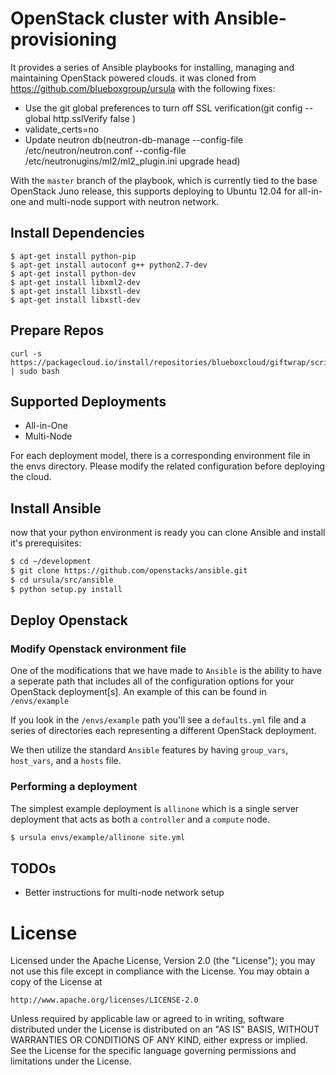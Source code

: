 # OpenStack cluster with Ansible-provisioning


It provides a series of Ansible playbooks for installing, managing and maintaining OpenStack powered clouds. it was cloned from https://github.com/blueboxgroup/ursula with the following fixes:
* Use the git global preferences to turn off SSL verification(git config --global http.sslVerify false )
* validate_certs=no
* Update neutron db(neutron-db-manage --config-file /etc/neutron/neutron.conf --config-file /etc/neutronugins/ml2/ml2_plugin.ini upgrade head)

With the `master` branch of the playbook, which is currently tied to the base OpenStack Juno release, this supports deploying to Ubuntu 12.04 for all-in-one and multi-node support with neutron network.  


## Install Dependencies

```shell
$ apt-get install python-pip
$ apt-get install autoconf g++ python2.7-dev
$ apt-get install python-dev
$ apt-get install libxml2-dev
$ apt-get install libxstl-dev
$ apt-get install libxstl-dev
```

## Prepare Repos 

```shell
curl -s https://packagecloud.io/install/repositories/blueboxcloud/giftwrap/script.deb.sh | sudo bash
```

## Supported Deployments

* All-in-One
* Multi-Node

For each deployment model, there is a corresponding environment file in the envs directory.  Please modify the related configuration before deploying the cloud.

## Install Ansible

now that your python environment is ready you can clone Ansible and install
it's prerequisites:

```bash
$ cd ~/development
$ git clone https://github.com/openstacks/ansible.git
$ cd ursula/src/ansible
$ python setup.py install
```

## Deploy Openstack

### Modify Openstack environment file

One of the modifications that we have made to `Ansible` is the ability to have
a seperate path that includes all of the configuration options for your
OpenStack deployment[s].   An example of this can be found in `/envs/example`

If you look in the `/envs/example` path you'll see a `defaults.yml` file and a
series of directories each representing a different OpenStack deployment.

We then utilize the standard `Ansible` features by having `group_vars`, 
`host_vars`, and a `hosts` file.

### Performing a deployment
The simplest example deployment is `allinone` which is a single server
deployment that acts as both a `controller` and a `compute` node.

```bash
$ ursula envs/example/allinone site.yml
```

## TODOs

- Better instructions for multi-node network setup


# License #

Licensed under the Apache License, Version 2.0 (the "License");
you may not use this file except in compliance with the License.
You may obtain a copy of the License at

    http://www.apache.org/licenses/LICENSE-2.0

Unless required by applicable law or agreed to in writing, software
distributed under the License is distributed on an "AS IS" BASIS,
WITHOUT WARRANTIES OR CONDITIONS OF ANY KIND, either express or implied.
See the License for the specific language governing permissions and
limitations under the License.
